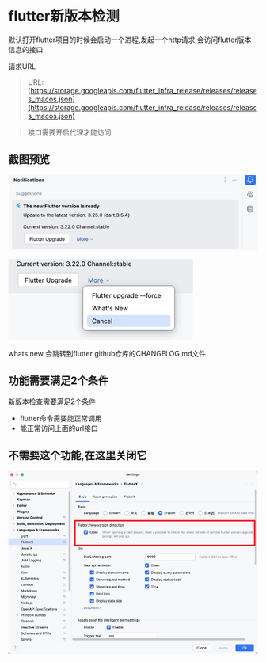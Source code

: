 # flutter新版本检测


默认打开flutter项目的时候会启动一个进程,发起一个http请求,会访问flutter版本信息的接口


请求URL

> URL: [https://storage.googleapis.com/flutter_infra_release/releases/releases_macos.json](https://storage.googleapis.com/flutter_infra_release/releases/releases_macos.json)


> 接口需要开启代理才能访问


## 截图预览

![image_9.png](../../assets/images/image_9.png)

![image_10.png](../../assets/images/image_10.png)

whats new 会跳转到flutter github仓库的CHANGELOG.md文件

## 功能需要满足2个条件

新版本检查需要满足2个条件

* flutter命令需要能正常调用
* 能正常访问上面的url接口

## 不需要这个功能,在这里关闭它

![image_8.png](../../assets/images/image_8.png)
